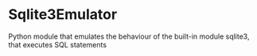 # Sqlite3Emulator
 Python module that emulates the behaviour of the built-in module sqlite3, that executes SQL statements
